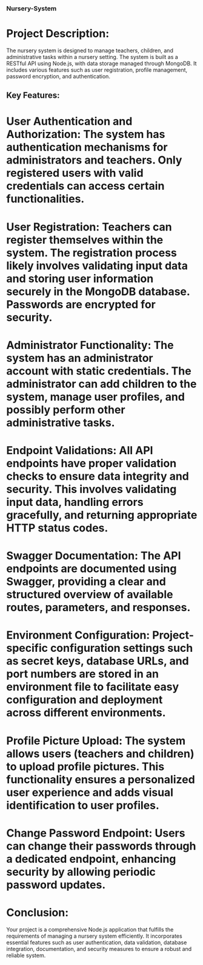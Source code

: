 ### Nursery-System
# Project Description:
The nursery system is designed to manage teachers, children, and administrative tasks within a nursery setting. The system is built as a RESTful API using Node.js, with data storage managed through MongoDB. It includes various features such as user registration, profile management, password encryption, and authentication.

## Key Features:

# User Authentication and Authorization: The system has authentication mechanisms for administrators and teachers. Only registered users with valid credentials can access certain functionalities.

# User Registration: Teachers can register themselves within the system. The registration process likely involves validating input data and storing user information securely in the MongoDB database. Passwords are encrypted for security.

#  Administrator Functionality: The system has an administrator account with static credentials. The administrator can add children to the system, manage user profiles, and possibly perform other administrative tasks.

# Endpoint Validations: All API endpoints have proper validation checks to ensure data integrity and security. This involves validating input data, handling errors gracefully, and returning appropriate HTTP status codes.

# Swagger Documentation: The API endpoints are documented using Swagger, providing a clear and structured overview of available routes, parameters, and responses.

# Environment Configuration: Project-specific configuration settings such as secret keys, database URLs, and port numbers are stored in an environment file to facilitate easy configuration and deployment across different environments.

# Profile Picture Upload: The system allows users (teachers and children) to upload profile pictures. This functionality ensures a personalized user experience and adds visual identification to user profiles.

# Change Password Endpoint: Users can change their passwords through a dedicated endpoint, enhancing security by allowing periodic password updates.


# Conclusion:
Your project is a comprehensive Node.js application that fulfills the requirements of managing a nursery system efficiently. It incorporates essential features such as user authentication, data validation, database integration, documentation, and security measures to ensure a robust and reliable system.
